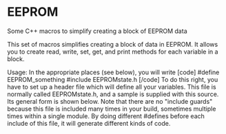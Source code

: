 # EEPROM
Some C++ macros to simplify creating a block of EEPROM data

This set of macros simplifies creating a block of data in EEPROM.  It allows you to create read, write, set, get, and print methods for each variable in a block.

Usage:
In the appropriate places (see below), you will write
   [code]
   #define EEPROM_something
   #include EEPROMstate.h
   [/code]
To do this right, you  have to set up a header file which will define all your variables.  This file is normally called EEPROMstate.h, and a sample is supplied with this source.  Its general form is shown below.  Note that there are no "include guards" because this file is included many times in your build, sometimes multiple times within a single module.  By doing different #defines before each include of this file, it will generate different kinds of code.
